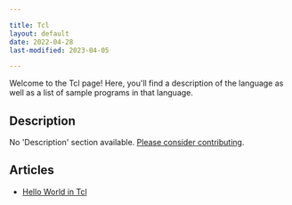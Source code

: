 ```yaml
---

title: Tcl
layout: default
date: 2022-04-28
last-modified: 2023-04-05

---
```


Welcome to the Tcl page! Here, you'll find a description of the language as well as a list of sample programs in that language.

## Description

No 'Description' section available. [Please consider contributing](https://github.com/TheRenegadeCoder/sample-programs-website).

## Articles

- [Hello World in Tcl](https://sampleprograms.io/projects/hello-world/tcl)